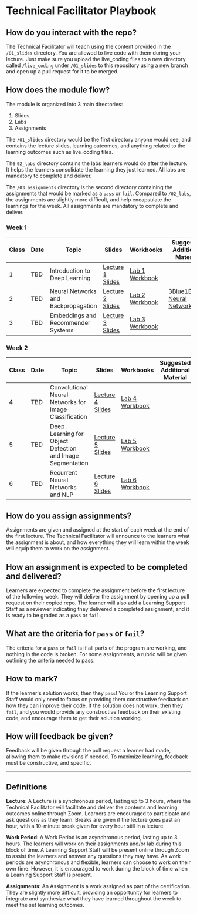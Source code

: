 # Technical Facilitator Playbook

## How do you interact with the repo?
The Technical Facilitator will teach using the content provided in the `/01_slides` directory. You are allowed to live code with them during your lecture. Just make sure you upload the live_coding files to a new directory called `/live_coding` under `/01_slides` to this repository using a new branch and open up a pull request for it to be merged.

## How does the module flow?
The module is organized into 3 main directories:
1. Slides
2. Labs
3. Assignments

The `/01_slides` directory would be the first directory anyone would see, and contains the lecture slides, learning outcomes, and anything related to the learning outcomes such as live_coding files.

The `02_labs` directory contains the labs learners would do after the lecture. It helps the learners consolidate the learning they just learned. All labs are mandatory to complete and deliver.

The `/03_assignments` directory is the second directory containing the assignments that would be marked as a `pass` or `fail`. Compared to `/02_labs`, the assignments are slightly more difficult, and help encapsulate the learnings for the week. All assignments are mandatory to complete and deliver.

### Week 1

| Class | Date | Topic                               | Slides                                   | Workbooks                                                                                 | Suggested Additional Material                                                                           |
| ----- | ---- | ----------------------------------- | ---------------------------------------- | ----------------------------------------------------------------------------------------- | ------------------------------------------------------------------------------------------------------- |
| 1     | TBD  | Introduction to Deep Learning       | [Lecture 1 Slides](../01_slides/01_introduction.pdf) | [Lab 1 Workbook](../02_labs/lab_1.ipynb) |                                                                                                         |
| 2     | TBD  | Neural Networks and Backpropagation | [Lecture 2 Slides](../01_slides/02_neural_networks_and_backpropagation.pdf) | [Lab 2 Workbook](../02_labs/lab_2.ipynb) | [3Blue1Brown Neural Networks](https://www.youtube.com/playlist?list=PLZHQObOWTQDNU6R1_67000Dx_ZCJB-3pi) |
| 3     | TBD  | Embeddings and Recommender Systems  | [Lecture 3 Slides](../01_slides/03_recommender_systems_&_embeddings.pdf) | [Lab 3 Workbook](../02_labs/lab_3.ipynb) |                                                                                                         |

### Week 2

| Class | Date | Topic                                                     | Slides                                   | Workbooks                                                                                 | Suggested Additional Material |
| ----- | ---- | --------------------------------------------------------- | ---------------------------------------- | ----------------------------------------------------------------------------------------- | ----------------------------- |
| 4     | TBD  | Convolutional Neural Networks for Image Classification    | [Lecture 4 Slides](../01_slides/04_convolutional_neural_networks.pdf) | [Lab 4 Workbook](../02_labs/lab_4.ipynb) |                               |
| 5     | TBD  | Deep Learning for Object Detection and Image Segmentation | [Lecture 5 Slides](../01_slides/05_convolutional_neural_networks_part_II.pdf) | [Lab 5 Workbook](../02_labs/lab_5.ipynb) |                               |
| 6     | TBD  | Recurrent Neural Networks and NLP                         | [Lecture 6 Slides](../01_slides/06_natural_language_processing_with_deep_learning.pdf) | [Lab 6 Workbook](../02_labs/lab_6.ipynb) |                               |

## How do you assign assignments?
Assignments are given and assigned at the start of each week at the end of the first lecture. The Technical Facilitator will announce to the learners what the assignment is about, and how everything they will learn within the week will equip them to work on the assignment.

## How an assignment is expected to be completed and delivered?
Learners are expected to complete the assignment before the first lecture of the following week. They will deliver the assignment by opening up a pull request on their copied repo. The learner will also add a Learning Support Staff as a reviewer indicating they delivered a completed assignment, and it is ready to be graded as a `pass` or `fail`.

## What are the criteria for `pass` or `fail`?
The criteria for a `pass` or `fail` is if all parts of the program are working, and nothing in the code is broken. For some assignments, a rubric will be given outlining the criteria needed to pass.

## How to mark?
If the learner's solution works, then they `pass`! You or the Learning Support Staff would only need to focus on providing them constructive feedback on how they can improve their code. If the solution does not work, then they `fail`, and you would provide any constructive feedback on their existing code, and encourage them to get their solution working.

## How will feedback be given?
Feedback will be given through the pull request a learner had made, allowing them to make revisions if needed. To maximize learning, feedback must be constructive, and specific.

<hr>

## Definitions
**Lecture**: A Lecture is a synchronous period, lasting up to 3 hours, where the Technical Facilitator will facilitate and deliver the contents and learning outcomes online through Zoom. Learners are encouraged to participate and ask questions as they learn. Breaks are given if the lecture goes past an hour, with a 10-minute break given for every hour still in a lecture.

**Work Period**: A Work Period is an asynchronous period, lasting up to 3 hours. The learners will work on their assignments and/or lab during this block of time. A Learning Support Staff will be present online through Zoom to assist the learners and answer any questions they may have. As work periods are asynchronous and flexible, learners can choose to work on their own time. However, it is encouraged to work during the block of time when a Learning Support Staff is present.

**Assignments**: An Assignment is a work assigned as part of the certification. They are slightly more difficult, providing an opportunity for learners to integrate and synthesize what they have learned throughout the week to meet the set learning outcomes.
